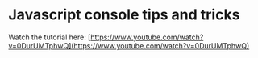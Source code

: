 # Javascript console tips and tricks

Watch the tutorial here: [https://www.youtube.com/watch?v=0DurUMTphwQ](https://www.youtube.com/watch?v=0DurUMTphwQ)
